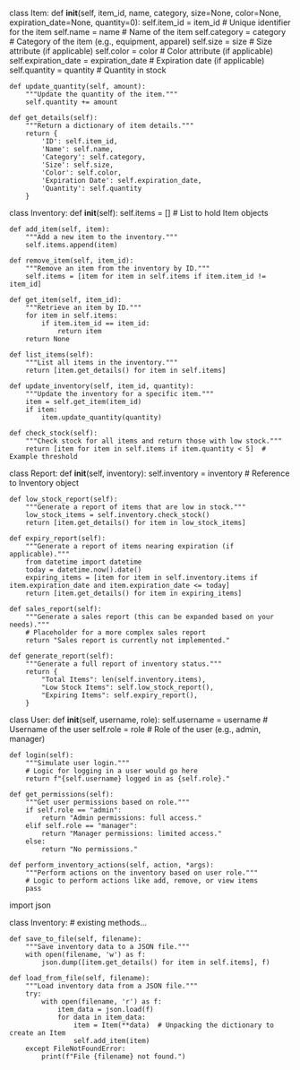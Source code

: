 class Item:
    def __init__(self, item_id, name, category, size=None, color=None, expiration_date=None, quantity=0):
        self.item_id = item_id          # Unique identifier for the item
        self.name = name                # Name of the item
        self.category = category        # Category of the item (e.g., equipment, apparel)
        self.size = size                # Size attribute (if applicable)
        self.color = color              # Color attribute (if applicable)
        self.expiration_date = expiration_date  # Expiration date (if applicable)
        self.quantity = quantity        # Quantity in stock

    def update_quantity(self, amount):
        """Update the quantity of the item."""
        self.quantity += amount

    def get_details(self):
        """Return a dictionary of item details."""
        return {
            'ID': self.item_id,
            'Name': self.name,
            'Category': self.category,
            'Size': self.size,
            'Color': self.color,
            'Expiration Date': self.expiration_date,
            'Quantity': self.quantity
        }
class Inventory:
    def __init__(self):
        self.items = []  # List to hold Item objects

    def add_item(self, item):
        """Add a new item to the inventory."""
        self.items.append(item)

    def remove_item(self, item_id):
        """Remove an item from the inventory by ID."""
        self.items = [item for item in self.items if item.item_id != item_id]

    def get_item(self, item_id):
        """Retrieve an item by ID."""
        for item in self.items:
            if item.item_id == item_id:
                return item
        return None

    def list_items(self):
        """List all items in the inventory."""
        return [item.get_details() for item in self.items]

    def update_inventory(self, item_id, quantity):
        """Update the inventory for a specific item."""
        item = self.get_item(item_id)
        if item:
            item.update_quantity(quantity)

    def check_stock(self):
        """Check stock for all items and return those with low stock."""
        return [item for item in self.items if item.quantity < 5]  # Example threshold
class Report:
    def __init__(self, inventory):
        self.inventory = inventory  # Reference to Inventory object

    def low_stock_report(self):
        """Generate a report of items that are low in stock."""
        low_stock_items = self.inventory.check_stock()
        return [item.get_details() for item in low_stock_items]

    def expiry_report(self):
        """Generate a report of items nearing expiration (if applicable)."""
        from datetime import datetime
        today = datetime.now().date()
        expiring_items = [item for item in self.inventory.items if item.expiration_date and item.expiration_date <= today]
        return [item.get_details() for item in expiring_items]

    def sales_report(self):
        """Generate a sales report (this can be expanded based on your needs)."""
        # Placeholder for a more complex sales report
        return "Sales report is currently not implemented."

    def generate_report(self):
        """Generate a full report of inventory status."""
        return {
            "Total Items": len(self.inventory.items),
            "Low Stock Items": self.low_stock_report(),
            "Expiring Items": self.expiry_report(),
        }
class User:
    def __init__(self, username, role):
        self.username = username  # Username of the user
        self.role = role          # Role of the user (e.g., admin, manager)

    def login(self):
        """Simulate user login."""
        # Logic for logging in a user would go here
        return f"{self.username} logged in as {self.role}."

    def get_permissions(self):
        """Get user permissions based on role."""
        if self.role == "admin":
            return "Admin permissions: full access."
        elif self.role == "manager":
            return "Manager permissions: limited access."
        else:
            return "No permissions."

    def perform_inventory_actions(self, action, *args):
        """Perform actions on the inventory based on user role."""
        # Logic to perform actions like add, remove, or view items
        pass
import json

class Inventory:
    # existing methods...

    def save_to_file(self, filename):
        """Save inventory data to a JSON file."""
        with open(filename, 'w') as f:
            json.dump([item.get_details() for item in self.items], f)

    def load_from_file(self, filename):
        """Load inventory data from a JSON file."""
        try:
            with open(filename, 'r') as f:
                item_data = json.load(f)
                for data in item_data:
                    item = Item(**data)  # Unpacking the dictionary to create an Item
                    self.add_item(item)
        except FileNotFoundError:
            print(f"File {filename} not found.")
